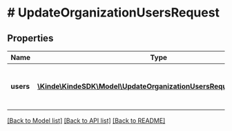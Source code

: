 # # UpdateOrganizationUsersRequest

## Properties

Name | Type | Description | Notes
------------ | ------------- | ------------- | -------------
**users** | [**\Kinde\KindeSDK\Model\UpdateOrganizationUsersRequestUsersInner[]**](UpdateOrganizationUsersRequestUsersInner.md) | Users to add, update or remove from the organization. | [optional]

[[Back to Model list]](../../README.md#models) [[Back to API list]](../../README.md#endpoints) [[Back to README]](../../README.md)
